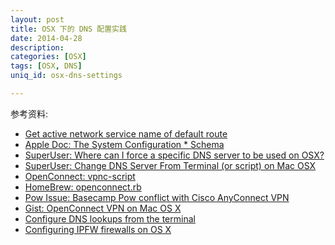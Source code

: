 ```yaml
---
layout: post
title: OSX 下的 DNS 配置实践
date: 2014-04-28
description: 
categories: [OSX]
tags: [OSX, DNS]
uniq_id: osx-dns-settings

---
```




参考资料:

* [Get active network service name of default route][1]
* [Apple Doc: The System Configuration * Schema][2]
* [SuperUser: Where can I force a specific DNS server to be used on OSX?][3]
* [SuperUser: Change DNS Server From Terminal (or script) on Mac OSX][4]
* [OpenConnect: vpnc-script][5]
* [HomeBrew: openconnect.rb][6]
* [Pow Issue: Basecamp Pow conflict with Cisco AnyConnect VPN][7]
* [Gist: OpenConnect VPN on Mac OS X][8]
* [Configure DNS lookups from the terminal][9]
* [Configuring IPFW firewalls on OS X][10]


[1]: http://hints.macworld.com/article.php?story=20050214200529336
[2]: https://developer.apple.com/library/mac/documentation/Networking/Conceptual/SystemConfigFrameworks/SC_UnderstandSchema/SC_UnderstandSchema.html#//apple_ref/doc/uid/TP40001065-CH203-CHDIHDCG
[3]: http://superuser.com/questions/405892/where-can-i-force-a-specific-dns-server-to-be-used-on-os-x
[4]: http://superuser.com/questions/86184/change-dns-server-from-terminal-or-script-on-mac-os-x
[5]: http://git.infradead.org/users/dwmw2/vpnc-scripts.git/blob/HEAD:/vpnc-script
[6]: https://github.com/Homebrew/homebrew/blob/ec75d412817fc21dfeb44edf39c1981c38eed484/Library/Formula/openconnect.rb
[7]: https://github.com/basecamp/pow/issues/34
[8]: https://gist.github.com/moklett/3170636
[9]: http://hints.macworld.com/article.php?story=20050621051643993
[10]: http://www.ibiblio.org/macsupport/ipfw/
